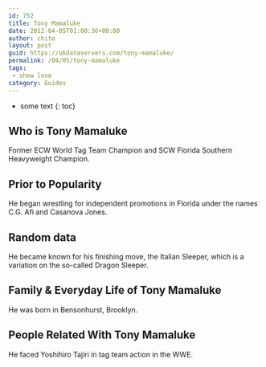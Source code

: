 ```yaml
---
id: 752
title: Tony Mamaluke
date: 2012-04-05T01:00:36+00:00
author: chito
layout: post
guid: https://ukdataservers.com/tony-mamaluke/
permalink: /04/05/tony-mamaluke
tags:
 - show love
category: Guides
---
```


* some text
{: toc}
          
          
## Who is  Tony Mamaluke
                  
                  
                  
Former ECW World Tag Team Champion and SCW Florida Southern Heavyweight Champion.
                  
                
                
                
## Prior to Popularity 
                  
                  
                  
He began wrestling for independent promotions in Florida under the names C.G. Afi and Casanova Jones.
                  
                
                
                
## Random data 
                  
                  
                  
He became known for his finishing move, the Italian Sleeper, which is a variation on the so-called Dragon Sleeper.
                  
                
                
                
## Family & Everyday Life of Tony Mamaluke
                  
                  
                  
He was born in Bensonhurst, Brooklyn.
                  
                
                
                
## People Related With  Tony Mamaluke
                  
                  
                  
He faced Yoshihiro Tajiri in tag team action in the WWE.
                  
                
              
            
          
          
          
    
    
  
